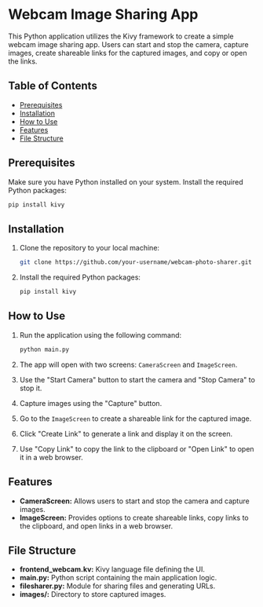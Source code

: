 # Webcam Image Sharing App

This Python application utilizes the Kivy framework to create a simple webcam image sharing app. Users can start and stop the camera, capture images, create shareable links for the captured images, and copy or open the links.

## Table of Contents

- [Prerequisites](#prerequisites)
- [Installation](#installation)
- [How to Use](#how-to-use)
- [Features](#features)
- [File Structure](#file-structure)


## Prerequisites

Make sure you have Python installed on your system. Install the required Python packages:

```bash
pip install kivy
```

## Installation

1. Clone the repository to your local machine:

    ```bash
    git clone https://github.com/your-username/webcam-photo-sharer.git
    ```

2. Install the required Python packages:

    ```bash
    pip install kivy
    ```

## How to Use

1. Run the application using the following command:

    ```bash
    python main.py
    ```

2. The app will open with two screens: `CameraScreen` and `ImageScreen`.
3. Use the "Start Camera" button to start the camera and "Stop Camera" to stop it.
4. Capture images using the "Capture" button.
5. Go to the `ImageScreen` to create a shareable link for the captured image.
6. Click "Create Link" to generate a link and display it on the screen.
7. Use "Copy Link" to copy the link to the clipboard or "Open Link" to open it in a web browser.

## Features

- **CameraScreen:** Allows users to start and stop the camera and capture images.
- **ImageScreen:** Provides options to create shareable links, copy links to the clipboard, and open links in a web browser.

## File Structure

- **frontend_webcam.kv:** Kivy language file defining the UI.
- **main.py:** Python script containing the main application logic.
- **filesharer.py:** Module for sharing files and generating URLs.
- **images/:** Directory to store captured images.
